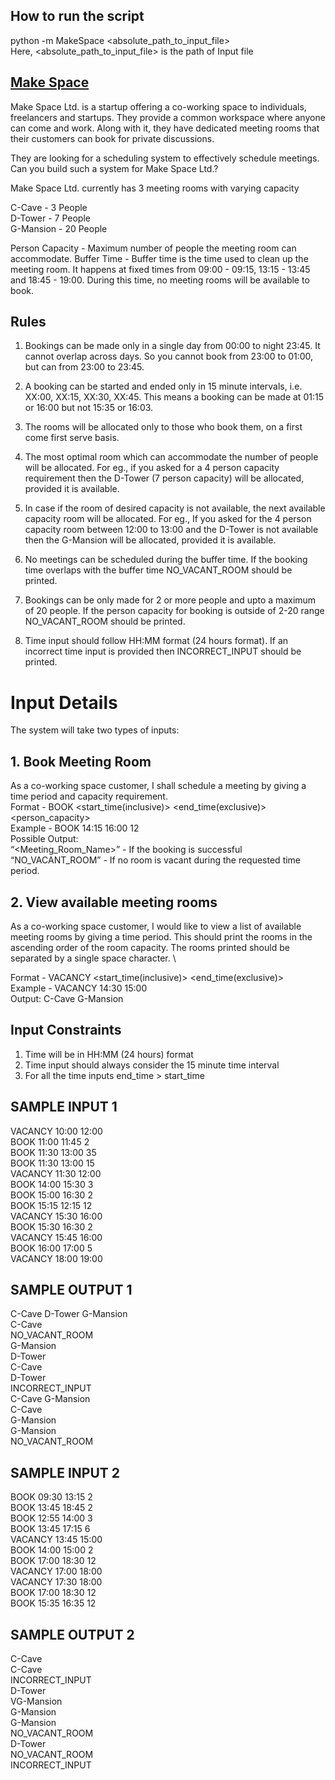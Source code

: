 ## How to run the script
python -m MakeSpace <absolute_path_to_input_file> \
Here, <absolute_path_to_input_file> is the path of Input file 

## [Make Space](https://www.geektrust.in/coding-problem/backend/make-space)

Make Space Ltd. is a startup offering a co-working space to individuals, freelancers and startups. They provide a common workspace where anyone can come and work. Along with it, they have dedicated meeting rooms that their customers can book for private discussions.

They are looking for a scheduling system to effectively schedule meetings. Can you build such a system for Make Space Ltd.?

Make Space Ltd. currently has 3 meeting rooms with varying capacity


C-Cave - 3 People \
D-Tower - 7 People \
G-Mansion - 20 People 

Person Capacity - Maximum number of people the meeting room can accommodate.
Buffer Time - Buffer time is the time used to clean up the meeting room. It happens at fixed times from 09:00 - 09:15, 13:15 - 13:45 and 18:45 - 19:00. During this time, no meeting rooms will be available to book.


## Rules

1. Bookings can be made only in a single day from 00:00 to night 23:45. It cannot overlap across days. So you cannot book from 23:00 to 01:00, but can from 23:00 to 23:45.

2. A booking can be started and ended only in 15 minute intervals, i.e. XX:00, XX:15, XX:30, XX:45. This means a booking can be made at 01:15 or 16:00 but not 15:35 or 16:03.

3. The rooms will be allocated only to those who book them, on a first come first serve basis.

4. The most optimal room which can accommodate the number of people will be allocated. For eg., if you asked for a 4 person capacity requirement then the D-Tower (7 person capacity) will be allocated, provided it is available.

5. In case if the room of desired capacity is not available, the next available capacity room will be allocated. For eg., If you asked for the 4 person capacity room between 12:00 to 13:00 and the D-Tower is not available then the G-Mansion will be allocated, provided it is available.

6. No meetings can be scheduled during the buffer time. If the booking time overlaps with the buffer time NO_VACANT_ROOM should be printed.

7. Bookings can be only made for 2 or more people and upto a maximum of 20 people. If the person capacity for booking is outside of 2-20 range NO_VACANT_ROOM should be printed.

8. Time input should follow HH:MM format (24 hours format). If an incorrect time input is provided then INCORRECT_INPUT should be printed.


# Input Details

The system will take two types of inputs:

## 1. Book Meeting Room

As a co-working space customer, I shall schedule a meeting by giving a time period and capacity requirement. \
Format - BOOK <start_time(inclusive)> <end_time(exclusive)> <person_capacity> \
Example - BOOK 14:15 16:00 12 \
Possible Output: \
“<Meeting_Room_Name>” - If the booking is successful \
“NO_VACANT_ROOM” - If no room is vacant during the requested time period.

## 2. View available meeting rooms

As a co-working space customer, I would like to view a list of available meeting rooms by giving a time period. This should print the rooms in the ascending order of the room capacity. The rooms printed should be separated by a single space character. \

Format - VACANCY <start_time(inclusive)> <end_time(exclusive)> \
Example - VACANCY 14:30 15:00 \
Output: C-Cave G-Mansion


## Input Constraints

1. Time will be in HH:MM (24 hours) format
2. Time input should always consider the 15 minute time interval
3. For all the time inputs end_time > start_time


## SAMPLE INPUT 1

VACANCY 10:00 12:00 \
BOOK 11:00 11:45 2	\
BOOK 11:30 13:00 35	\
BOOK 11:30 13:00 15	\
VACANCY 11:30 12:00	\
BOOK 14:00 15:30 3	\
BOOK 15:00 16:30 2	\
BOOK 15:15 12:15 12	\
VACANCY 15:30 16:00	\
BOOK 15:30 16:30 2	\
VACANCY 15:45 16:00	\
BOOK 16:00 17:00 5	\
VACANCY 18:00 19:00

## SAMPLE OUTPUT 1

C-Cave D-Tower G-Mansion \
C-Cave\
NO_VACANT_ROOM \
G-Mansion \
D-Tower \
C-Cave \
D-Tower \
INCORRECT_INPUT \
C-Cave G-Mansion \
C-Cave \
G-Mansion \
G-Mansion \
NO_VACANT_ROOM


## SAMPLE INPUT 2

BOOK 09:30 13:15 2 \
BOOK 13:45 18:45 2 \
BOOK 12:55 14:00 3 \
BOOK 13:45 17:15 6 \
VACANCY 13:45 15:00	\
BOOK 14:00 15:00 2	\
BOOK 17:00 18:30 12 \
VACANCY 17:00 18:00	\
VACANCY 17:30 18:00 \
BOOK 17:00 18:30 12 \
BOOK 15:35 16:35 12

## SAMPLE OUTPUT 2

C-Cave \
C-Cave \
INCORRECT_INPUT \
D-Tower \
VG-Mansion \
G-Mansion \
G-Mansion \
NO_VACANT_ROOM \
D-Tower \
NO_VACANT_ROOM \
INCORRECT_INPUT
